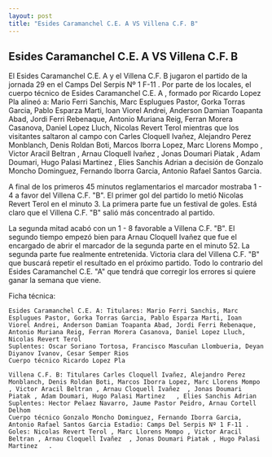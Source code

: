 ```yaml
--- 
layout: post 
title: "Esides Caramanchel C.E. A VS Villena C.F. B"
---
```


## Esides Caramanchel C.E. A VS Villena C.F. B

El Esides Caramanchel C.E. A y el Villena C.F. B jugaron el partido de la jornada 29 en el Camps Del Serpis Nº 1 F-11 . Por parte de los locales, el cuerpo técnico de Esides Caramanchel C.E. A , formado por Ricardo Lopez Pla alineó a: Mario Ferri Sanchis, Marc Esplugues Pastor, Gorka Torras Garcia, Pablo Esparza Marti, Ioan Viorel Andrei, Anderson Damian Toapanta Abad, Jordi Ferri Rebenaque, Antonio Muriana Reig, Ferran Morera Casanova, Daniel Lopez Lluch, Nicolas Revert Terol  mientras que los visitantes saltaron al campo con Carles Cloquell Ivañez, Alejandro Perez Monblanch, Denis Roldan Boti, Marcos Iborra Lopez, Marc Llorens Mompo , Victor Aracil Beltran , Arnau Cloquell Ivañez  , Jonas Doumari Piatak , Adam Doumari, Hugo Palasi Martinez   , Elies Sanchis Adrian a decisión de Gonzalo Moncho Dominguez, Fernando Iborra Garcia, Antonio Rafael Santos Garcia. 

A final de los primeros 45 minutos reglamentarios el marcador mostraba 1 - 4 a favor del Villena C.F. "B". El primer gol del partido lo metió Nicolas Revert Terol  en el minuto 3. La primera parte fue un festival de goles. Está claro que el Villena C.F. "B" salió más concentrado al partido. 

La segunda mitad acabó con un 1 - 8 favorable a Villena C.F. "B". El segundo tiempo empezó bien para Arnau Cloquell Ivañez   que fue el encargado de abrir el marcador de la segunda parte en el minuto 52. La segunda parte fue realmente entretenida. Victoria clara del Villena C.F. "B" que buscará repetir el resultado en el próximo partido. Todo lo contrario del Esides Caramanchel C.E. "A" que tendrá que corregir los errores si quiere ganar la semana que viene. 

Ficha técnica: 
    
    Esides Caramanchel C.E. A: Titulares: Mario Ferri Sanchis, Marc Esplugues Pastor, Gorka Torras Garcia, Pablo Esparza Marti, Ioan Viorel Andrei, Anderson Damian Toapanta Abad, Jordi Ferri Rebenaque, Antonio Muriana Reig, Ferran Morera Casanova, Daniel Lopez Lluch, Nicolas Revert Terol  
    Suplentes: Oscar Soriano Tortosa, Francisco Mascuñan Llombueria, Deyan Diyanov Ivanov, Cesar Semper Rios 
    Cuerpo técnico Ricardo Lopez Pla 
    
    Villena C.F. B: Titulares Carles Cloquell Ivañez, Alejandro Perez Monblanch, Denis Roldan Boti, Marcos Iborra Lopez, Marc Llorens Mompo , Victor Aracil Beltran , Arnau Cloquell Ivañez  , Jonas Doumari Piatak , Adam Doumari, Hugo Palasi Martinez   , Elies Sanchis Adrian
    Suplentes: Hector Pelaez Navarro, Jaume Pastor Peidro, Arnau Cortell Delhom 
    Cuerpo técnico Gonzalo Moncho Dominguez, Fernando Iborra Garcia, Antonio Rafael Santos Garcia Estadio: Camps Del Serpis Nº 1 F-11 . Goles: Nicolas Revert Terol , Marc Llorens Mompo , Victor Aracil Beltran , Arnau Cloquell Ivañez  , Jonas Doumari Piatak , Hugo Palasi Martinez   .  